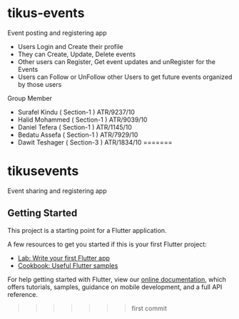# tikus-events

Event posting and registering app

- Users Login and Create their profile
- They can Create, Update, Delete events
- Other users can Register, Get event updates and unRegister for the Events
- Users can Follow or UnFollow other Users to get future events organized by those users



Group Member
- Surafel Kindu    ( Section-1 )     ATR/9237/10
- Halid Mohammed    ( Section-1 )     ATR/9039/10
- Daniel Tefera    ( Section-1 )     ATR/1145/10
- Bedatu Assefa    ( Section-1 )     ATR/7929/10
- Dawit Teshager    ( Section-3 )     ATR/1834/10
=======
# tikusevents

Event sharing and registering app

## Getting Started

This project is a starting point for a Flutter application.

A few resources to get you started if this is your first Flutter project:

- [Lab: Write your first Flutter app](https://flutter.dev/docs/get-started/codelab)
- [Cookbook: Useful Flutter samples](https://flutter.dev/docs/cookbook)

For help getting started with Flutter, view our
[online documentation](https://flutter.dev/docs), which offers tutorials,
samples, guidance on mobile development, and a full API reference.
>>>>>>> first commit
